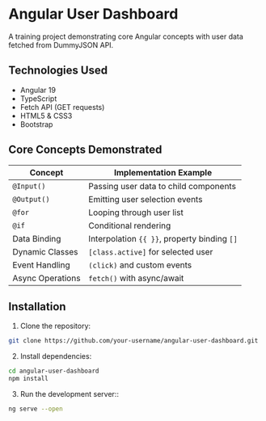 # Angular User Dashboard

A training project demonstrating core Angular concepts with user data fetched from DummyJSON API.

## Technologies Used

- Angular 19
- TypeScript
- Fetch API (GET requests)
- HTML5 & CSS3
- Bootstrap

## Core Concepts Demonstrated

| Concept           | Implementation Example         |
|-------------------|--------------------------------|
| `@Input()`        | Passing user data to child components |
| `@Output()`       | Emitting user selection events |
| `@for`            | Looping through user list |
| `@if`             | Conditional rendering |
| Data Binding      | Interpolation `{{ }}`, property binding `[]` |
| Dynamic Classes   | `[class.active]` for selected user |
| Event Handling    | `(click)` and custom events |
| Async Operations  | `fetch()` with async/await |

## Installation

1. Clone the repository:
```bash
git clone https://github.com/your-username/angular-user-dashboard.git
```

2. Install dependencies:
```bash
cd angular-user-dashboard
npm install
```

3. Run the development server::
```bash
ng serve --open
```


